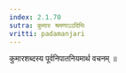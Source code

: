 ```yaml
---
index: 2.1.70
sutra: कुमारः श्रमणाऽऽदिभिः
vritti: padamanjari
---
```


  कुमारशब्दस्य पूर्वनिपातनियमार्थ वचनम् ॥